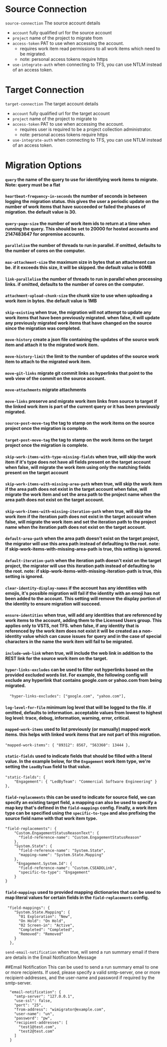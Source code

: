# Source Connection
```source-connection``` The source account details

* ```account``` fully qualified url for the source account
* ```project``` name of the project to migrate from
* ```access-token``` PAT to use when accessing the account.
    * requires work item read permissions to all work items which need to be migrated.
    * note: personal access tokens require https
* ```use-integrate-auth``` when connecting to TFS, you can use NTLM instead of an access token.

# Target Connection
```target-connection``` The target account details

* ```account``` fully qualified url for the target account
* ```project``` name of the project to migrate to
* ```access-token``` PAT to use when accessing the account.
    * requires user is required to be a project collection administrator.
    * note: personal access tokens require https
* ```use-integrate-auth``` when connecting to TFS, you can use NTLM instead of an access token.

# Migration Options
#### ```query``` the name of the query to use for identifying work items to migrate. Note: query must be a flat
#### ```heartbeat-frequency-in-seconds``` the number of seconds in between logging the migration status. this gives the user a periodic update on the number of work items that have succeeded or failed the phases of migration. the default value is 30.


#### ```query-page-size``` the number of work item ids to return at a time when running the query.  This should be set to 20000 for hosted accounts and 2147483647 for onpremise accounts. 

#### ```parallelism``` the number of threads to run in parallel.  if omitted, defaults to the number of cores on the computer.

#### ```max-attachment-size``` the maximum size in bytes that an attachment can be. if it exceeds this size, it will be skipped. the default value is 60MB

#### ```link-parallelism``` the number of threads to run in parallel when processing links. if omitted, defaults to the number of cores on the computer.

#### ```attachment-upload-chunk-size``` the chunk size to use when uploading a work item in bytes. the default value is 1MB

#### ```skip-existing```  when true, the migration will not attempt to update any work items that have been previously migrated. when false, it will update any previously migrated work items that have changed on the source since the migration was completed.

#### ```move-history``` create a json file containing the updates of the source work item and attach it to the migrated work item.

#### ```move-history-limit```  the limit to the number of updates of the source work item to attach to the migrated work item.

#### ```move-git-links``` migrate git commit links as hyperlinks that point to the web view of the commit on the source account.


#### ```move-attachments``` migrate attachments

#### ```move-links``` preserve and migrate work item links from source to target if the linked work item is part of the current query or it has been previously migrated.

#### ```source-post-move-tag``` the tag to stamp on the work items on the source project once the migration is complete.

#### ```target-post-move-tag``` the tag to stamp on the work items on the target project once the migration is complete.

#### ```skip-work-items-with-type-missing-fields``` when true, will skip the work item if it's type does not have all fields present on the target account when false, will migrate the work item using only the matching fields present on the target account

#### ```skip-work-items-with-missing-area-path``` when true, will skip the work item if the area path does not exist in the target account when false, will migrate the work item and set the area path to the project name when the area path does not exist on the target account.

#### ```skip-work-items-with-missing-iteration-path``` when true, will skip the work item if the iteration path does not exist in the target account when false, will migrate the work item and set the iteration path to the project name when the iteration path does not exist on the target account.

#### ```default-area-path``` when the area path doesn't exist on the target project, the migrator will use this area path instead of defaulting to the root. note: if skip-work-items-with-missing-area-path is true, this setting is ignored.

#### ```default-iteration-path``` when the iteration path doesn't exist on the target project, the migrator will use this iteration path instead of defaulting to the root. note: if skip-work-items-with-missing-iteration-path is true, this setting is ignored.

#### ```clear-identity-display-names``` if the account has any identities with emojis, it's possible migration will fail if the identity with an emoji has not been added to the account. This setting will remove the display portion of the identity to ensure migration will succeed.

#### ```ensure-identities``` when true, will add any identities that are referenced by work items to the account, adding them to the Licensed Users group.  This applies only to VSTS, not TFS. when false, if any identity that is referenced by the work item does not exist it will be created as a non-identity value which can cause issues for query and in the case of special characters in the name the work item will fail to be migrated.

#### ```include-web-link``` when true, will include the web link in addition to the REST link for the source work item on the target.

#### ```hyper-links-excludes``` can be used to filter out hyperlinks based on the provided excluded words list. For example, the following config will exclude any hyperlink that contains google.com or yahoo.com from being migrated.

```
  "hyper-links-excludes": ["google.com", "yahoo.com"],
```

#### ```log-level-for-file``` minimum log level that will be logged to the file. if omitted, defaults to information. acceptable values from lowest to highest log level: trace, debug, information, warning, error, critical.

#### ```mapped-work-items```  used to list previously (or manually) mapped work items. this helps with linked work items that are not part of this migration.
```
"mapped-work-items": { "89312": 8567, "563360": 13444 },
```

#### ```static-fields```  used to indicate fields that should be filled with a literal value. In the example below, for the `Engagement` work item type, we're setting the `LeadByTeam` field to that value.
```
"static-fields": {
    "Engagement": { "LedByTeam": "Commercial Software Engineering" }
},
```

#### ```field-replacements```  this can be used to indicate for source field, we can specify an existing target field, a mapping can also be used to specify a map key that's defined in the `field-mappings` config. Finally, a work item type can be specified using the `specific-to-type` and also prefixing the source field name with that work item type.

```
"field-replacements": {
    "Custom.EngagementStatusReasonText": {
      "field-reference-name": "Custom.EngagementStatusReason"
    },
    "System.State": {
      "field-reference-name": "System.State",
      "mapping-name": "System.State.Mapping"
    },
	 "Engagement.System.Id": {
      "field-reference-name": "Custom.CSEADOLink",
      "specific-to-type": "Engagement"
    }
}
```


#### ```field-mappings```  used to provided mapping dictionaries that can be used to map literal values for certain fields in the `field-replacements` config.
```
 "field-mappings": {
    "System.State.Mapping": {
      "01 Exploration": "New",
      "On Hold": "On Hold",
      "02 Screen-in": "Active",
      "Completed": "Completed",
      "Removed": "Removed"
    }
  },
```

```send-email-notification``` when true, will send a run summary email if there are details in the Email Notification Message

##Email Notification 
This can be used to send a run summary email to one or more recipients. If used, please specify a valid smtp-server, one or more recipient-addresses, and the user-name and password if required by the smtp-server.

```
  "email-notification": {
    "smtp-server": "127.0.0.1",
    "use-ssl": false,
    "port": "25",
    "from-address": "wimigrator@example.com",
    "user-name": "un",
    "password": "pw",
    "recipient-addresses": [
      "test1@test.com",
      "test2@test.com"
    ]
  }
```